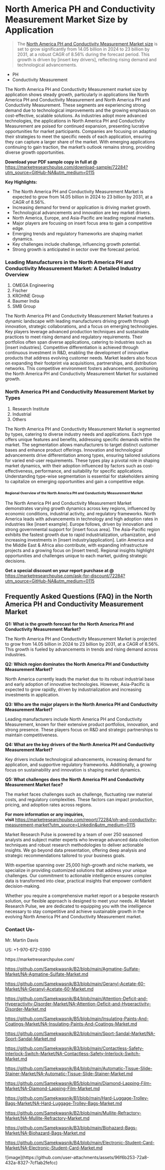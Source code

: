 <h1>North America PH and Conductivity Measurement Market&nbsp;Size by Application</h1><blockquote><p>The <a href="https://marketresearchpulse.com/download-sample/72284?utm_source=GitHub-NA&amp;utm_medium=0115">North America PH and Conductivity Measurement Market size</a> is set to grow significantly from 14.05 billion in 2024 to 23 billion by 2031, at a robust CAGR of 8.56% during the forecast period. This growth is driven by [insert key drivers], reflecting rising demand and technological advancements.</p></blockquote><ul><li>PH<li> Conductivity Measurement</li></ul><p>The North America PH and Conductivity Measurement market size by application shows steady growth, particularly in applications like North America PH and Conductivity Measurement and North America PH and Conductivity Measurement. These segments are experiencing strong demand due to technological improvements and the growing emphasis on cost-effective, scalable solutions. As industries adopt more advanced technologies, the applications in North America PH and Conductivity Measurement are poised for continued expansion, presenting lucrative opportunities for market participants. Companies are focusing on adapting their strategies to meet the specific needs of each application, ensuring they can capture a larger share of the market. With emerging applications continuing to gain traction, the market’s outlook remains strong, providing diverse growth opportunities.</p><p><strong>Download your PDF sample copy in full at @ </strong><a href="https://marketresearchpulse.com/download-sample/72284?utm_source=GitHub-NA&amp;utm_medium=0115">https://marketresearchpulse.com/download-sample/72284?utm_source=GitHub-NA&amp;utm_medium=0115</a></p><p><strong>Key Highlights: </strong></p><ul><li>The North America PH and Conductivity Measurement Market is expected to grow from 14.05 billion in 2024 to 23 billion by 2031, at a CAGR of 8.56%.</li><li>Increasing demand for trend or application is driving market growth.</li><li>Technological advancements and innovation are key market drivers.</li><li>North America, Europe, and Asia-Pacific are leading regional markets.</li><li>Major players are focusing on insert focus area to gain a competitive edge.</li><li>Emerging trends and regulatory frameworks are shaping market dynamics.</li><li>Key challenges include challenge, influencing growth potential.</li><li>Strong growth is anticipated in sector over the forecast period.</li></ul><h3>Leading Manufacturers in the North America PH and Conductivity Measurement Market: A Detailed Industry Overview</h3><ol><li>OMEGA Engineering</li><li>Fischer</li><li>KROHNE Group</li><li>Baumer India</li><li>SMB Group</li></ol><div class="flex max-w-full flex-col flex-grow"><div class="min-h-8 text-message flex w-full flex-col items-end gap-2 whitespace-normal break-words [.text-message+&amp;]:mt-5" dir="auto" data-message-author-role="assistant" data-message-id="fd8432e4-4910-450d-b182-61b7bfb0a01f" data-message-model-slug="gpt-4o"><div class="flex w-full flex-col gap-1 empty:hidden first:pt-[3px]"><div class="markdown prose w-full break-words dark:prose-invert light"><p>The North America PH and Conductivity Measurement Market features a dynamic landscape with leading manufacturers driving growth through innovation, strategic collaborations, and a focus on emerging technologies. Key players leverage advanced production techniques and sustainable practices to meet rising demand and regulatory requirements. Their portfolios often span diverse applications, catering to industries such as [insert industries]. Competitive differentiation is achieved through continuous investment in R&amp;D, enabling the development of innovative products that address evolving customer needs. Market leaders also focus on expanding their footprint via acquisitions, partnerships, and distribution networks. This competitive environment fosters advancements, positioning the North America PH and Conductivity Measurement Market for sustained growth.</p></div></div></div></div><h3>North America PH and Conductivity Measurement Market by Types</h3><ol><li>Research Institute<li> Industrial<li> Others</li></ol><div class="flex max-w-full flex-col flex-grow"><div class="min-h-8 text-message flex w-full flex-col items-end gap-2 whitespace-normal break-words [.text-message+&amp;]:mt-5" dir="auto" data-message-author-role="assistant" data-message-id="084470be-0bb7-4664-bddf-5156b4f41249" data-message-model-slug="gpt-4o-mini"><div class="flex w-full flex-col gap-1 empty:hidden first:pt-[3px]"><div class="markdown prose w-full break-words dark:prose-invert light"><p>The North America PH and Conductivity Measurement Market is segmented by types, catering to diverse industry needs and applications. Each type offers unique features and benefits, addressing specific demands within the market. The segmentation allows manufacturers to target distinct customer bases and enhance product offerings. Innovation and technological advancements drive differentiation among types, ensuring tailored solutions for varied end-user requirements. These types play a pivotal role in shaping market dynamics, with their adoption influenced by factors such as cost-effectiveness, performance, and suitability for specific applications. Understanding type-wise segmentation is essential for stakeholders aiming to capitalize on emerging opportunities and gain a competitive edge.</p></div></div></div></div><h3><span style="font-size: 11px;">Regional Overview of the North America PH and Conductivity Measurement Market</span></h3><div class="flex max-w-full flex-col flex-grow"><div class="min-h-8 text-message flex w-full flex-col items-end gap-2 whitespace-normal break-words [.text-message+&amp;]:mt-5" dir="auto" data-message-author-role="assistant" data-message-id="e9038762-ce64-4e30-91c9-9bd413514231" data-message-model-slug="gpt-4o-mini"><div class="flex w-full flex-col gap-1 empty:hidden first:pt-[3px]"><div class="markdown prose w-full break-words dark:prose-invert light"><p>The North America PH and Conductivity Measurement Market demonstrates varying growth dynamics across key regions, influenced by economic conditions, industrial activity, and regulatory frameworks. North America leads with advancements in technology and high adoption rates in industries like [insert example]. Europe follows, driven by innovation and strong governmental support for [insert focus area]. The Asia-Pacific region exhibits the fastest growth due to rapid industrialization, urbanization, and increasing investments in [insert industry/application]. Latin America and the Middle East &amp; Africa also contribute, with expanding infrastructure projects and a growing focus on [insert trend]. Regional insights highlight opportunities and challenges unique to each market, guiding strategic decisions.</p></div></div></div></div><p><strong>Get a special discount on your report purchase at @ </strong><a href="https://marketresearchpulse.com/ask-for-discount/72284?utm_source=GitHub-NA&amp;utm_medium=0115">https://marketresearchpulse.com/ask-for-discount/72284?utm_source=GitHub-NA&amp;utm_medium=0115</a></p><h2>Frequently Asked Questions (FAQ) in the North America PH and Conductivity Measurement Market</h2><p><strong>Q1: What is the growth forecast for the North America PH and Conductivity Measurement Market?</strong></p><p>The North America PH and Conductivity Measurement Market is projected to grow from 14.05 billion in 2024 to 23 billion by 2031, at a CAGR of 8.56%. This growth is fueled by advancements in trends and rising demand across industries.</p><p><strong>Q2: Which region dominates the North America PH and Conductivity Measurement Market?</strong></p><p>North America currently leads the market due to its robust industrial base and early adoption of innovative technologies. However, Asia-Pacific is expected to grow rapidly, driven by industrialization and increasing investments in application.</p><p><strong>Q3: Who are the major players in the North America PH and Conductivity Measurement Market?</strong></p><p>Leading manufacturers include North America PH and Conductivity Measurement, known for their extensive product portfolios, innovation, and strong presence. These players focus on R&amp;D and strategic partnerships to maintain competitiveness.</p><p><strong>Q4: What are the key drivers of the North America PH and Conductivity Measurement Market?</strong></p><p>Key drivers include technological advancements, increasing demand for application, and supportive regulatory frameworks. Additionally, a growing focus on sustainability and innovation is shaping market dynamics.</p><p><strong>Q5: What challenges does the North America PH and Conductivity Measurement Market face?</strong></p><p>The market faces challenges such as challenge, fluctuating raw material costs, and regulatory complexities. These factors can impact production, pricing, and adoption rates across regions.</p><p><strong>For more information or any inquiries, visit&nbsp;</strong><a href="https://marketresearchpulse.com/report/72284/ph-and-conductivity-measurement-market?utm_source=Linkedin&utm_medium=0115">https://marketresearchpulse.com/report/72284/ph-and-conductivity-measurement-market?utm_source=Linkedin&utm_medium=0115</a></p><p>Market Research Pulse is powered by a team of over 250 seasoned analysts and subject matter experts who leverage advanced data collection techniques and robust research methodologies to deliver actionable insights. We go beyond data presentation, offering deep analysis and strategic recommendations tailored to your business goals.</p><p>With expertise spanning over 25,000 high-growth and niche markets, we specialize in providing customized solutions that address your unique challenges. Our commitment to actionable intelligence ensures complex data is transformed into clear, practical insights that empower confident decision-making.</p><p>Whether you require a comprehensive market report or a bespoke research solution, our flexible approach is designed to meet your needs. At Market Research Pulse, we are dedicated to equipping you with the intelligence necessary to stay competitive and achieve sustainable growth in the evolving North America PH and Conductivity Measurement market.</p><h3><strong>Contact Us-</strong></h3><p>Mr. Martin Davis</p><p>US: +1-970-672-0390</p><p>https://marketresearchpulse.com/</p><p><a href="https://github.com/Samekwasnik/B2/blob/main/Agmatine-Sulfate-Market/NA-Agmatine-Sulfate-Market.md">https://github.com/Samekwasnik/B2/blob/main/Agmatine-Sulfate-Market/NA-Agmatine-Sulfate-Market.md</a></p><p><a href="https://github.com/Samekwasnik/B3/blob/main/Geranyl-Acetate-60-Market/NA-Geranyl-Acetate-60-Market.md">https://github.com/Samekwasnik/B3/blob/main/Geranyl-Acetate-60-Market/NA-Geranyl-Acetate-60-Market.md</a></p><p><a href="https://github.com/Samekwasnik/B4/blob/main/Attention-Deficit-and-Hyperactivity-Disorder-Market/NA-Attention-Deficit-and-Hyperactivity-Disorder-Market.md">https://github.com/Samekwasnik/B4/blob/main/Attention-Deficit-and-Hyperactivity-Disorder-Market/NA-Attention-Deficit-and-Hyperactivity-Disorder-Market.md</a></p><p><a href="https://github.com/Samekwasnik/B5/blob/main/Insulating-Paints-And-Coatings-Market/NA-Insulating-Paints-And-Coatings-Market.md">https://github.com/Samekwasnik/B5/blob/main/Insulating-Paints-And-Coatings-Market/NA-Insulating-Paints-And-Coatings-Market.md</a></p><p><a href="https://github.com/Samekwasnik/B2/blob/main/Sport-Sandal-Market/NA-Sport-Sandal-Market.md">https://github.com/Samekwasnik/B2/blob/main/Sport-Sandal-Market/NA-Sport-Sandal-Market.md</a></p><p><a href="https://github.com/Samekwasnik/B3/blob/main/Contactless-Safety-Interlock-Switch-Market/NA-Contactless-Safety-Interlock-Switch-Market.md">https://github.com/Samekwasnik/B3/blob/main/Contactless-Safety-Interlock-Switch-Market/NA-Contactless-Safety-Interlock-Switch-Market.md</a></p><p><a href="https://github.com/Samekwasnik/B4/blob/main/Automatic-Tissue-Slide-Stainer-Market/NA-Automatic-Tissue-Slide-Stainer-Market.md">https://github.com/Samekwasnik/B4/blob/main/Automatic-Tissue-Slide-Stainer-Market/NA-Automatic-Tissue-Slide-Stainer-Market.md</a></p><p><a href="https://github.com/Samekwasnik/B5/blob/main/Diamond-Lapping-Film-Market/NA-Diamond-Lapping-Film-Market.md">https://github.com/Samekwasnik/B5/blob/main/Diamond-Lapping-Film-Market/NA-Diamond-Lapping-Film-Market.md</a></p><p><a href="https://github.com/Samekwasnik/B1/blob/main/Hard-Luggage-Trolley-Bags-Market/NA-Hard-Luggage-Trolley-Bags-Market.md">https://github.com/Samekwasnik/B1/blob/main/Hard-Luggage-Trolley-Bags-Market/NA-Hard-Luggage-Trolley-Bags-Market.md</a></p><p><a href="https://github.com/Samekwasnik/B2/blob/main/Mullite-Refractory-Market/NA-Mullite-Refractory-Market.md">https://github.com/Samekwasnik/B2/blob/main/Mullite-Refractory-Market/NA-Mullite-Refractory-Market.md</a></p><p><a href="https://github.com/Samekwasnik/B3/blob/main/Biohazard-Bags-Market/NA-Biohazard-Bags-Market.md">https://github.com/Samekwasnik/B3/blob/main/Biohazard-Bags-Market/NA-Biohazard-Bags-Market.md</a></p><p><a href="https://github.com/Samekwasnik/B4/blob/main/Electronic-Student-Card-Market/NA-Electronic-Student-Card-Market.md">https://github.com/Samekwasnik/B4/blob/main/Electronic-Student-Card-Market/NA-Electronic-Student-Card-Market.md</a></p>
![image](https://github.com/user-attachments/assets/96f6b253-72a8-432a-8327-7cf1ab2fefcc)
